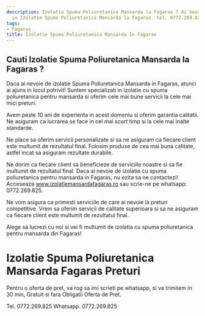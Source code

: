 ```yaml
---
description: Izolatie Spuma Poliuretanica Mansarda la Fagaras ? Ai nevoie de un profesionist
  in Izolatie Spuma Poliuretanica Mansarda la Fagaras. tel. 0772.269.825
tags:
- Fagaras
title: Izolatie Spuma Poliuretanica Mansarda In Fagaras
---
```



## Cauti Izolatie Spuma Poliuretanica Mansarda la Fagaras ?


Daca ai nevoie de izolatie Spuma Poliuretanica Mansarda in Fagaras, atunci ai ajuns in locul potrivit! Suntem specializati in izolatie cu spuma poliuretanica pentru mansarda si oferim cele mai bune servicii la cele mai mici preturi. 

Avem peste 10 ani de experienta in acest domeniu si oferim garantia calitatii. Ne asiguram ca lucrarea se face in cel mai scurt timp si la cele mai inalte standarde. 

Ne place sa oferim servicii personalizate si sa ne asiguram ca fiecare client este multumit de rezultatul final. Folosim produse de cea mai buna calitate, astfel incat sa asiguram rezultate durabile. 

Ne dorim ca fiecare client sa beneficieze de serviciile noastre si sa fie multumit de rezultatul final. Daca ai nevoie de izolatie cu spuma poliuretanica pentru mansarda in Fagaras, nu ezita sa ne contactezi! Acceseaza <a href="www.izolatiemansardafagaras.ro">www.izolatiemansardafagaras.ro</a> sau scrie-ne pe whatsapp: 0772.269.825. 

Ne vom asigura ca primesti serviciile de care ai nevoie la preturi competitive. Vrem sa oferim servicii de calitate superioara si sa ne asiguram ca fiecare client este multumit de rezultatul final. 

Alege sa lucrezi cu noi si vei fi multumit de izolatia cu spuma poliuretanica pentru mansarda din Fagaras!

# Izolatie Spuma Poliuretanica Mansarda Fagaras Preturi
Pentru o oferta de pret, va rog sa imi scrieti pe whatsapp, si va trimitem in 30 min, Gratuit si fara Obligatii Oferta de Pret.

Tel. 0772.269.825
Whatsapp. 0772.269.825